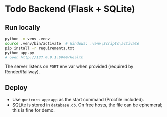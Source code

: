 # Todo Backend (Flask + SQLite)

## Run locally
```bash
python -m venv .venv
source .venv/bin/activate  # Windows: .venv\Scripts\activate
pip install -r requirements.txt
python app.py
# open http://127.0.0.1:5000/health
```
The server listens on `PORT` env var when provided (required by Render/Railway).

## Deploy
- Use `gunicorn app:app` as the start command (Procfile included).
- SQLite is stored in `database.db`. On free hosts, the file can be ephemeral; this is fine for demo.
